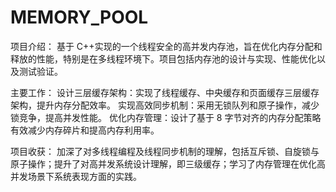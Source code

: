 # MEMORY_POOL
项目介绍：
基于 C++实现的一个线程安全的高并发内存池，旨在优化内存分配和释放的性能，特别是在多线程环境下。项目包括内存池的设计与实现、性能优化以及测试验证。

主要工作：
设计三层缓存架构：实现了线程缓存、中央缓存和页面缓存三层缓存架构，提升内存分配效率。
实现高效同步机制：采用无锁队列和原子操作，减少锁竞争，提高并发性能。
优化内存管理：设计了基于 8 字节对齐的内存分配策略有效减少内存碎片和提高内存利用率。

项目收获：
加深了对多线程编程及线程同步机制的理解，包括互斥锁、自旋锁与原子操作；提升了对高并发系统设计理解，即三级缓存；学习了内存管理在优化高并发场景下系统表现方面的实践。
